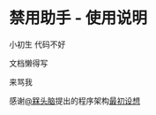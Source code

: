 # 禁用助手 - 使用说明

小初生 代码不好 

文档懒得写

来骂我


感谢[@槑头脑](https://github.com/Immortal-Sty)提出的程序架构[最初设想](https://github.com/Immortal-Sty/MC_resourcepacks_delHelper)
